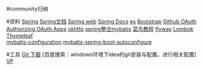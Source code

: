 #community归纳

#资料
[Spring](https://spring.io/)
[Spring文档](https://spring.io/guides)
[Spring web](https://spring.io/guides/gs/serving-web-content/)
[Spring Docs](https://docs.spring.io/spring-framework/docs/5.0.3.RELEASE/spring-framework-reference/web.html#spring-web)
[es](https://elasticsearch.cn/explore)
[Bootstrap](https://v3.bootcss.com/components/)
[Github OAuth](https://developer.github.com/apps/building-oauth-apps/creating-an-oauth-app/)
[Authorizing OAuth Apps](https://developer.github.com/apps/building-oauth-apps/authorizing-oauth-apps/)
[okhttp](https://square.github.io/okhttp/)
[spring整合mybatis](http://mybatis.org/spring-boot-starter/mybatis-spring-boot-autoconfigure/)
[菜鸟教程](https://www.runoob.com/)
[flyway](https://flywaydb.org/documentation/getstarted/firststeps/maven)
[Lombok](https://projectlombok.org/setup/maven)
[Thymeleaf](https://www.thymeleaf.org/doc/tutorials/3.0/usingthymeleaf.html#setting-attribute-values)    
[mybatis-configuration](https://mybatis.org/mybatis-3/configuration.html)
[mybatis-spring-boot-autoconfigure](https://mybatis.org/spring-boot-starter/mybatis-spring-boot-autoconfigure/index.html)

#工具
[Git 下载](https://git-scm.com/download)
[百度搜索：windows环境下idea的git安装与配置。进行相关配置]
[VP](https://www.visual-paradigm.com/cn/)
